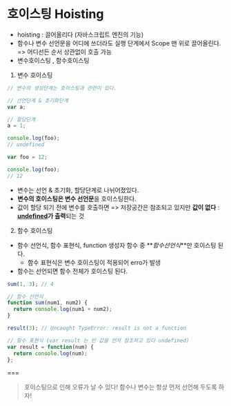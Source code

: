 # 호이스팅 Hoisting

- hoisting : 끌어올리다 (자바스크립트 엔진의 기능)
- 함수나 변수 선언문을 어디에 쓰더라도 실행 단계에서 Scope 맨 위로 끌어올린다. => 어디선든 순서 상관없이 호출 가능
- 변수호이스팅 , 함수호이스팅

1. 변수 호이스팅

```js
// 변수의 생성단계는 호이스팅과 관련이 있다.

// 선언단계 & 초기화단계
var a;

// 할당단계
a = 1;
```

```js
console.log(foo);
// undefined

var foo = 12;

console.log(foo);
// 12
```

- 변수는 선언 & 초기화, 할당단계로 나뉘어졌있다.
- **변수의 호이스팅은 변수 선언문**을 호이스팅한다.
- 값이 할당 되기 전에 변수를 호출하면
  => 저장공간은 참조되고 있지만 **값이 없다** : **<u>undefined</u>가 출력**되는 것

2. 함수 호이스팅

- 함수 선언식, 함수 표현식, function 생성자 함수 중 **_함수선언식_**만 호이스팅 된다.
  - 함수 표현식은 변수 호이스팅이 적용되어 erro가 발생
- 함수는 선언되면 함수 전체가 호이스팅 된다.

```js
sum(1, 3); // 4

// 함수 선언식
function sum(num1, num2) {
  return console.log(num1 + num2);
}

result(3); // Uncaught TypeError: result is not a function

// 함수 표현식 (var result 는 빈 값을 먼저 참조하고 있다 undefined)
var result = function(num) {
  return console.log(num);
};
```

===

> 호이스팅으로 인해 오류가 날 수 있다!
> 함수나 변수는 항상 먼저 선언해 두도록 하자!
